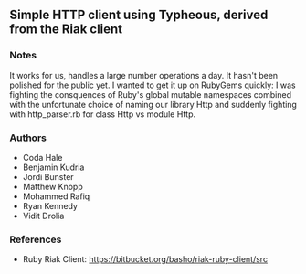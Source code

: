 ## Simple HTTP client using Typheous, derived from the Riak client

### Notes

It works for us, handles a large number operations a day. It hasn't been polished for the public yet. I wanted to get
it up on RubyGems quickly: I was fighting the consquences of Ruby's global mutable namespaces combined with the 
unfortunate choice of naming our library Http and suddenly fighting with http_parser.rb for class Http vs module Http.


### Authors

* Coda Hale
* Benjamin Kudria
* Jordi Bunster
* Matthew Knopp
* Mohammed Rafiq
* Ryan Kennedy
* Vidit Drolia

### References

* Ruby Riak Client: https://bitbucket.org/basho/riak-ruby-client/src